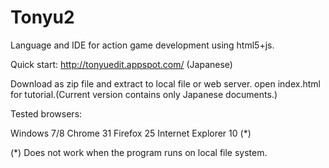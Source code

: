 Tonyu2
=======

Language and IDE for action game development using html5+js.

Quick start: http://tonyuedit.appspot.com/ (Japanese)

Download as zip file and extract to local file or web server.
open index.html for tutorial.(Current version contains only Japanese documents.)

Tested browsers:

Windows 7/8
  Chrome 31
  Firefox 25
  Internet Explorer 10 (*)

(*) Does not work when the program runs on local file system.


